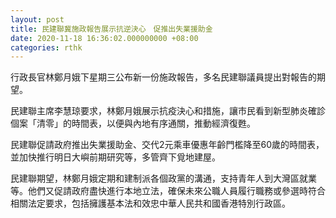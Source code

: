 ```yaml
---
layout: post
title: 民建聯冀施政報告展示抗逆決心　促推出失業援助金　
date: 2020-11-18 16:36:02.000000000 +08:00
categories: rthk
---
```


行政長官林鄭月娥下星期三公布新一份施政報告，多名民建聯議員提出對報告的期望。

民建聯主席李慧琼要求，林鄭月娥展示抗疫決心和措施，讓市民看到新型肺炎確診個案「清零」的時間表，以便與內地有序通關，推動經濟復甦。

民建聯促請政府推出失業援助金、交代2元乘車優惠年齡門檻降至60歲的時間表，並加快推行明日大嶼前期研究等，多管齊下覓地建屋。

民建聯期望，林鄭月娥定期和建制派各個政黨的溝通，支持青年人到大灣區就業等。他們又促請政府盡快進行本地立法，確保未來公職人員履行職務或參選時符合相關法定要求，包括擁護基本法和效忠中華人民共和國香港特別行政區。
